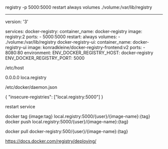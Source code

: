 registry
-p 5000:5000
restart always
volumes
	./volume:/var/lib/registry


---
version: '3'

services:
    docker-registry:
        container_name: docker-registry
        image: registry:2
        ports:
            - 5000:5000
        restart: always
        volumes:
            - ./volume:/var/lib/registry
    docker-registry-ui:
        container_name: docker-registry-ui
        image: konradkleine/docker-registry-frontend:v2
        ports:
            - 8080:80
        environment:
            ENV_DOCKER_REGISTRY_HOST: docker-registry
            ENV_DOCKER_REGISTRY_PORT: 5000


/etc/host

0.0.0.0 loca.registry

/etc/docker/daemon.json

{
	"insecure-registries": ["local.registry:5000"]
}

restart service

docker tag {image:tag} local.registry:5000/{user}/{image-name}:{tag}
docker push local.registry:5000/{user}/{image-name}:{tag}

docker pull docker-registry:500/{user}/{image-name}:{tag}

https://docs.docker.com/registry/deploying/